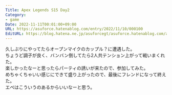 ```yaml
---
Title: Apex Legends S15 Day2
Category:
- game
Date: 2022-11-11T00:01:00+09:00
URL: https://asuforce.hatenablog.com/entry/2022/11/10/000100
EditURL: https://blog.hatena.ne.jp/asuforcegt/asuforce.hatenablog.com/atom/entry/4207112889936023687
---
```


久しぶりにやってたらオープンマイクのカップル？に遭遇した。  
ちょうど調子が良く、バンバン倒してたら2人共テンション上がって戦いまくれた。  
楽しかったなーと思ったらパーティの誘いが来たので、参加してみた。  
めちゃくちゃいい感じにできて盛り上がったので、最後にフレンドになって終えた。  
エペはこういうのあるからいいなーと思う。

